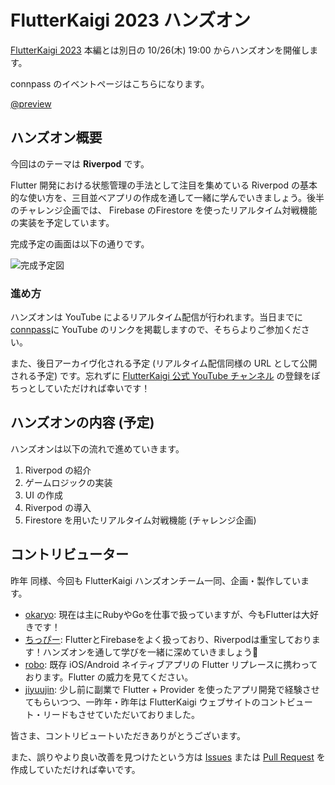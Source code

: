 # FlutterKaigi 2023 ハンズオン

[FlutterKaigi 2023](https://flutterkaigi.jp/2023/) 本編とは別日の 10/26(木) 19:00 からハンズオンを開催します。

connpass のイベントページはこちらになります。

[@preview](https://flutterkaigi.connpass.com/event/293847/)

## ハンズオン概要

今回はのテーマは **Riverpod** です。

Flutter 開発における状態管理の手法として注目を集めている Riverpod の基本的な使い方を、三目並べアプリの作成を通して一緒に学んでいきましょう。後半のチャレンジ企画では、 Firebase のFirestore を使ったリアルタイム対戦機能の実装を予定しています。

完成予定の画面は以下の通りです。

![完成予定図](./public/top_application_sample.gif)

### 進め方

ハンズオンは YouTube によるリアルタイム配信が行われます。当日までに [connpass](https://flutterkaigi.connpass.com/event/293847/)に YouTube のリンクを掲載しますので、そちらよりご参加ください。

また、後日アーカイヴ化される予定 (リアルタイム配信同様の URL として公開される予定) です。忘れずに [FlutterKaigi 公式 YouTube チャンネル](https://www.youtube.com/channel/UC1JP6dPBmmccZto4LNz9KMw) の登録をぽちっとしていただければ幸いです！

## ハンズオンの内容 (予定)

ハンズオンは以下の流れで進めていきます。

1. Riverpod の紹介
2. ゲームロジックの実装
3. UI の作成
4. Riverpod の導入
5. Firestore を用いたリアルタイム対戦機能 (チャレンジ企画)

## コントリビューター

昨年 同様、今回も FlutterKaigi ハンズオンチーム一同、企画・製作しています。

- [okaryo](https://twitter.com/okaryoX): 現在は主にRubyやGoを仕事で扱っていますが、今もFlutterは大好きです！
- [ちっぴー](https://twitter.com/chippy_ao): FlutterとFirebaseをよく扱っており、Riverpodは重宝しております！ハンズオンを通して学びを一緒に深めていきましょう👾
- [robo](https://twitter.com/cch_robo): 既存 iOS/Android ネイティブアプリの Flutter リプレースに携わっております。Flutter の威力を見てください。
- [jiyuujin](https://yuma-kitamura.nekohack.me/): 少し前に副業で Flutter + Provider を使ったアプリ開発で経験させてもらいつつ、一昨年・昨年は FlutterKaigi ウェブサイトのコントビュート・リードもさせていただいておりました。

皆さま、コントリビュートいただきありがとうございます。

また、誤りやより良い改善を見つけたという方は [Issues](https://github.com/FlutterKaigi/tic_tac_toe_handson/issues) または [Pull Request](https://github.com/FlutterKaigi/tic_tac_toe_handson/pulls) を作成していただければ幸いです。
